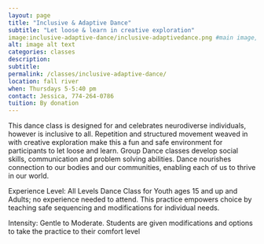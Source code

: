 ```yaml
---
layout: page
title: "Inclusive & Adaptive Dance"
subtitle: "Let loose & learn in creative exploration"
image:inclusive-adaptive-dance/inclusive-adaptivedance.png #main image, can be a link or a file in assets/img/portfolio
alt: image alt text
categories: classes
description:
subtitle:
permalink: /classes/inclusive-adaptive-dance/
location: fall river
when: Thursdays 5-5:40 pm
contact: Jessica, 774-264-0786
tuition: By donation
---
```


This dance class is designed for and celebrates neurodiverse individuals, however is inclusive to all. Repetition and structured movement weaved in with creative exploration make this a fun and safe environment for participants to let loose and learn. Group Dance classes develop social skills, communication and problem solving abilities. Dance nourishes connection to our bodies and our communities, enabling each of us to thrive  in our world.

Experience Level: All Levels Dance Class for Youth ages 15 and up and Adults; no experience needed to attend. This practice empowers choice by teaching safe sequencing and modifications for individual needs.

Intensity: Gentle to Moderate. Students are given modifications and options to take the practice to their comfort level
